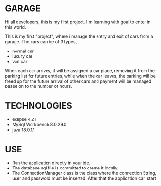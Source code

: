 # GARAGE 
Hi all developers, this is my first project. I'm learning with goal to enter in this world.

This is my first "project", where i manage the entry and exit of cars from a garage.
The cars can be of 3 types,
- normal car
- luxury car
- van car

When each car arrives, it will be assigned a car place, removing it from the parking list for future entries, while when the car leaves, the parking will be freed up for the future arrival of other cars and payment will be managed based on to the number of hours.

# TECHNOLOGIES
- eclipse 4.21
- MySql Workbench 8.0.29.0
- java 18.0.1.1

# USE
- Run the application directly in your ide. 
- The database sql file is committed to create it locally.
- The ConnectionManager class is the class where the connection String, user and password must be inserted.
After that the application can start
